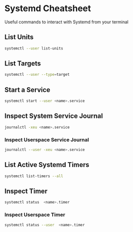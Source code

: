 # Systemd Cheatsheet

Useful commands to interact with Systemd from your terminal

## List Units

```bash
systemctl --user list-units
```

## List Targets

```bash
systemctl --user --type=target
```

## Start a Service

```bash
systemctl start --user <name>.service
```

## Inspect System Service Journal

```bash
journalctl -xeu <name>.service
```

### Inspect Userspace Service Journal

```bash
journalctl --user -xeu <name>.service
```

## List Active Systemd Timers

```bash
systemctl list-timers --all
```

## Inspect Timer

```bash
systemctl status  <name>.timer
```

### Inspect Userspace Timer

```bash
systemctl status --user  <name>.timer
```
